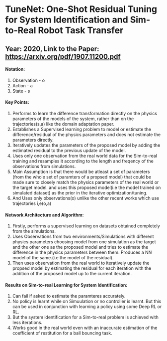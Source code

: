 # TuneNet: One-Shot Residual Tuning for System Identification and Sim-to-Real Robot Task Transfer

## Year: 2020, Link to the Paper: https://arxiv.org/pdf/1907.11200.pdf

#### Notation:
1. Observation - o
2. Action - a
3. State - s
#### Key Points:
1. Performs to learn the difference transformation directly on the physics parameters of the models of the system, rather than on the trajectories(s,a) like the domain adaptation paper. 
2. Establishes a Supervised learning problem to model or estimate the difference/residual of the physics parameters and does not estimate the parameters directly.
3. Iteratively updates the parameters of the proposed model by adding the estimated residual to the previous update of the model. 
4. Uses only one observation from the real world data for the Sim-to-real training and resamples it according to the length and freqency of the observations from simulations.
5. Main Assumption is that there would be atleast a set of parameters (from the whole set of paramters of a propsed model) that could be made sure to closely match the physics parameters of the real world or the target model. and uses this proposed model(i.e the model trained on simulated dataset) as the prior in the iterative optimization/tuning. 
6. And Uses only observations(o) unlike the other recent works which use trajectories i,e(o,a)

#### Network Architecture and Algorithm:
1. Firstly, performs a supervised learning on datasets obtained completely from the simulations.
2. Uses Observations from two environments/Simulations with different physics parameters choosing model from one simulation as the target and the other one as the proposed model and tries to estimate the difference in the physics parameters between them. Produces a NN model of the same.(i.e the model of the residual).
3. Then uses observation from the real world to iteratively update the propsed model by estimating the residual for each iteration with the addition of the proposed model up to the current iteration. 

#### Results on Sim-to-real Learning for System Identification:
1. Can fail if asked to estimate the paramteres accurately.
2. No policy is learnt while on Simuulation or no controller is learnt. But this can be used in conjunction with learning a policy using some Deep RL or RL. 
3. But the system identification for a Sim-to-real problem is achieved with less iterations.
4. Works good in the real world even with an inaccurate estimation of the coefficient of restitution for a ball bouncing task. 
